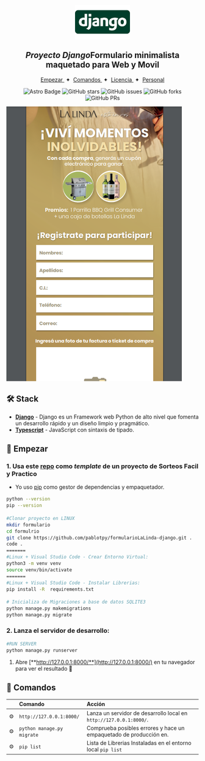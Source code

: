 <div align="center">
<img src="logo.png" height="90px" width="auto" align="center" /> 
<h2>
    <em>Proyecto Django</em>Formulario minimalista maquetado para Web y Movil
</h2>
<p>

</p>

</div>

<div align="center">
    <a href="#🚀-empezar">
        Empezar
    </a>
    <span>&nbsp;✦&nbsp;</span>
    <a href="#🧞-comandos">
        Comandos
    </a>
    <span>&nbsp;✦&nbsp;</span>
    <a href="#🔑-licencia">
        Licencia
    </a>
    <span>&nbsp;✦&nbsp;</span>
    <a href="https://pablotorres.dev">
        Personal
    </a>
   
</div>

<p></p>

<div align="center">

![Astro Badge](https://img.shields.io/badge/Astro-BC52EE?logo=astro&logoColor=fff&style=flat)
![GitHub stars](https://img.shields.io/github/stars/midudev/minimalist-portfolio-json)
![GitHub issues](https://img.shields.io/github/issues/midudev/minimalist-portfolio-json)
![GitHub forks](https://img.shields.io/github/forks/midudev/minimalist-portfolio-json)
![GitHub PRs](https://img.shields.io/github/issues-pr/midudev/minimalist-portfolio-json)

</div>

<img src="portada.png"></img>

## 🛠️ Stack

- [**Django**](https://www.djangoproject.com/) - Django es un Framework web Python de alto nivel que fomenta un desarrollo rápido y un diseño limpio y pragmático.
- [**Typescript**](https://www.typescriptlang.org/) - JavaScript con sintaxis de tipado.



## 🚀 Empezar

### 1. Usa este [repo](https://github.com/pablotpy/formularioLaLinda-django) como _template_ de un proyecto de Sorteos Facil y Practico


- Yo uso [pip](https://pypi.org/project/pip/) como gestor de dependencias y empaquetador.

```bash
python --version
pip --version

#Clonar proyecto en LINUX
mkdir formulario
cd formulrio
git clone https://github.com/pablotpy/formularioLaLinda-django.git . 
code .
=======
#Linux + Visual Studio Code - Crear Entorno Virtual:
python3 -m venv venv
source venv/bin/activate
=======
#Linux + Visual Studio Code - Instalar Librerias:
pip install -R  requirements.txt

# Inicializa de Migraciones a base de datos SQLITE3
python manage.py makemigrations
python manage.py migrate


```

### 2. Lanza el servidor de desarrollo:
```bash
#RUN SERVER
python manage.py runserver
```

1. Abre [**http://127.0.0.1:8000/**](http://127.0.0.1:8000/) en tu navegador para ver el resultado 🚀


## 🧞 Comandos

|     | Comando          | Acción                                        |
| :-- | :--------------- | :-------------------------------------------- |
| ⚙️  | `http://127.0.0.1:8000/` | Lanza un servidor de desarrollo local en  `http://127.0.0.1:8000/`.  |
| ⚙️  | `python manage.py migrate`| Comprueba posibles errores y hace un empaquetado de producción en.      |
| ⚙️  | `pip list`        | Lista de Librerias Instaladas en el entorno local `pip list` |




